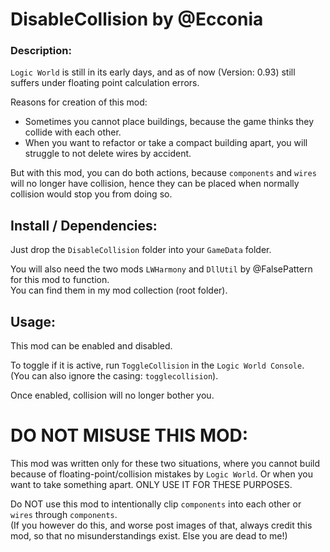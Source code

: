 # DisableCollision by @Ecconia

### Description:

`Logic World` is still in its early days, and as of now (Version: 0.93) still suffers under floating point calculation errors.

Reasons for creation of this mod:

- Sometimes you cannot place buildings, because the game thinks they collide with each other.
- When you want to refactor or take a compact building apart, you will struggle to not delete wires by accident.

But with this mod, you can do both actions, because `components` and `wires` will no longer have collision, hence they can be placed when normally collision would stop you from doing so.

## Install / Dependencies:

Just drop the `DisableCollision` folder into your `GameData` folder.

You will also need the two mods `LWHarmony` and `DllUtil` by @FalsePattern for this mod to function.\
You can find them in my mod collection (root folder).

## Usage:

This mod can be enabled and disabled.

To toggle if it is active, run `ToggleCollision` in the `Logic World Console`. (You can also ignore the casing: `togglecollision`).

Once enabled, collision will no longer bother you.

# DO NOT MISUSE THIS MOD:

This mod was written only for these two situations, where you cannot build because of floating-point/collision mistakes by `Logic World`. Or when you want to take something apart. ONLY USE IT FOR THESE PURPOSES.

Do NOT use this mod to intentionally clip `components` into each other or `wires` through `components`.\
(If you however do this, and worse post images of that, always credit this mod, so that no misunderstandings exist. Else you are dead to me!)
